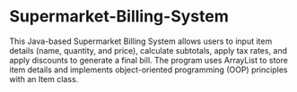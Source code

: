 # Supermarket-Billing-System
This Java-based Supermarket Billing System allows users to input item details (name, quantity, and price), calculate subtotals, apply tax rates, and apply discounts to generate a final bill. The program uses ArrayList to store item details and implements object-oriented programming (OOP) principles with an Item class.
